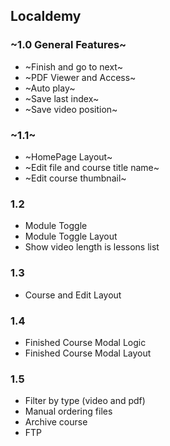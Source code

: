 ## Localdemy

### ~1.0 General Features~

- ~Finish and go to next~
- ~PDF Viewer and Access~
- ~Auto play~
- ~Save last index~
- ~Save video position~

### ~1.1~

- ~HomePage Layout~
- ~Edit file and course title name~
- ~Edit course thumbnail~

### 1.2

- Module Toggle
- Module Toggle Layout
- Show video length is lessons list

### 1.3

- Course and Edit Layout


### 1.4

- Finished Course Modal Logic
- Finished Course Modal Layout

### 1.5

- Filter by type (video and pdf)
- Manual ordering files
- Archive course
- FTP

